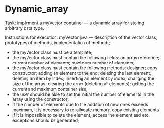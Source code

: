 # Dynamic_array
Task: implement a myVector container — a dynamic array for storing arbitrary data type.

Instructions for execution: myVector.java — description of the vector class, prototypes of methods, implementation of methods;

- the myVector class must be a template;
- the myVector class must contain the following fields: an array reference; current number of elements; maximum number of elements;
- the myVector class must contain the following methods: designer; copy constructor; adding an element to the end; deleting the last element; deleting an item by index; inserting an element by index; changing the size of the array; clearing the array (deleting all elements); getting the current and maximum container size;
- the user should be able to set the initial the number of elements in the array using the constructor;
- if the number of elements due to the addition of new ones exceeds maximum, it is necessary to re-allocate memory, copy existing elements
- if it is impossible to delete the element, access the element and etc. exceptions should be generated;
